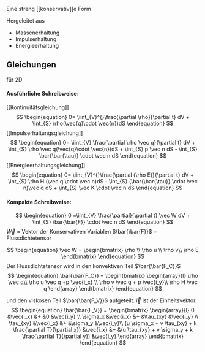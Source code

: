 Eine streng [[konservativ]]e Form

Hergeleitet aus
- Massenerhaltung
- Impulserhaltung
- Energieerhaltung

## Gleichungen
für 2D
#### Ausführliche Schreibweise:
[[Kontinuitätsgleichung]]
$$
\begin{equation}
	0= \iint_{V}^{}\frac{\partial \rho}{\partial t} dV 
	+ \int_{S} \rho(\vec{q}\cdot \vec{n})dS
\end{equation}
$$
[[Impulserhaltungsgleichung]]
$$
\begin{equation}
	0= \iint_{V} \frac{\partial \rho \vec q}{\partial t} dV 
	+ \int_{S} \rho \vec q(\vec{q}\cdot \vec{n})dS
	+ \int_{S} p \vec n dS
	- \int_{S} \bar{\bar{\tau}} \cdot \vec n dS
\end{equation}
$$
[[Energieerhaltungsgleichung]]
$$
\begin{equation}
	0= \iint_{V}^{}\frac{\partial (\rho E)}{\partial t} dV
	+ \int_{S} \rho H (\vec q \cdot \vec n)dS
	- \int_{S} (\bar{\bar{\tau}} \cdot \vec n)\vec q dS
	+ \int_{S} \vec K \cdot \vec n dS
\end{equation}
$$

#### Kompakte Schreibweise:
$$
\begin{equation}
	0 =\iint_{V} \frac{\partial}{\partial t} \vec W dV
	+ \int_{S} \bar{\bar{F}} \cdot \vec n dS
\end{equation}
$$
$\vec W$ = Vektor der Konservativen Variablen
$\bar{\bar{F}}$ = Flussdichtetensor

$$
\begin{equation}
	\vec W =
	\begin{bmatrix}
	\rho \\
	\rho u \\
	\rho v\\
	\rho E
	\end{bmatrix}
\end{equation}
$$
Der Flussdichtetensor wird in den konvektiven Teil $\bar{\bar{F_C}}$ 
$$
\begin{equation}
	\bar{\bar{F_C}} =
	\begin{bmatrix}
		\begin{array}{l}
			\rho \vec q\\
			\rho u \vec q +p \vec{i_x} \\
			\rho v \vec q + p \vec{i_y}\\
		\rho H \vec q
		\end{array}
	\end{bmatrix}
\end{equation}
$$

und den viskosen Teil $\bar{\bar{F_V}}$ aufgeteilt. $\vec i$ ist der Einheitsvektor.
$$
\begin{equation}
	\bar{\bar{F_V}} =
	\begin{bmatrix}
		\begin{array}{l}
			0 &\vec{i_x} &+ &0 &\vec{i_y} \\
			\sigma_x  &\vec{i_x} &+ &\tau_{xy} &\vec{i_y} \\
			\tau_{xy} &\vec{i_x} &+ &\sigma_y &\vec{i_y}\\
			(u \sigma_x + v \tau_{xy} + k \frac{\partial T}{\partial x}) &\vec{i_x} &+ &(u \tau_{xy} + v \sigma_y + k \frac{\partial T}{\partial y}) &\vec{i_y}
		\end{array}
	\end{bmatrix}
\end{equation}
$$
